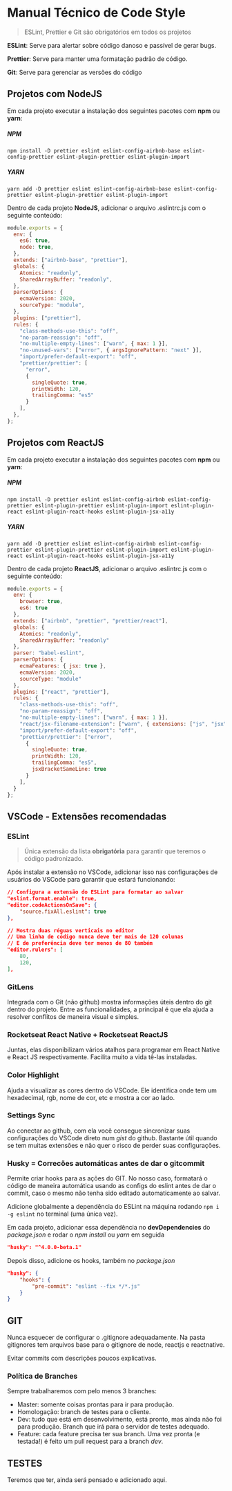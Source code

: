 # Manual Técnico de Code Style

> ESLint, Prettier e Git são obrigatórios em todos os projetos

**ESLint**: Serve para alertar sobre código danoso e passível de gerar bugs.

**Prettier**: Serve para manter uma formatação padrão de código.

**Git**: Serve para gerenciar as versões do código

## Projetos com NodeJS

Em cada projeto executar a instalação dos seguintes pacotes com **npm** ou **yarn**:

##### NPM

```
npm install -D prettier eslint eslint-config-airbnb-base eslint-config-prettier eslint-plugin-prettier eslint-plugin-import
```

##### YARN

```
yarn add -D prettier eslint eslint-config-airbnb-base eslint-config-prettier eslint-plugin-prettier eslint-plugin-import
```

Dentro de cada projeto **NodeJS**, adicionar o arquivo .eslintrc.js com o seguinte conteúdo:

```javascript
module.exports = {
  env: {
    es6: true,
    node: true,
  },
  extends: ["airbnb-base", "prettier"],
  globals: {
    Atomics: "readonly",
    SharedArrayBuffer: "readonly",
  },
  parserOptions: {
    ecmaVersion: 2020,
    sourceType: "module",
  },
  plugins: ["prettier"],
  rules: {
    "class-methods-use-this": "off",
    "no-param-reassign": "off",
    "no-multiple-empty-lines": ["warn", { max: 1 }],
    "no-unused-vars": ["error", { argsIgnorePattern: "next" }],
    "import/prefer-default-export": "off",
    "prettier/prettier": [
      "error",
      {
        singleQuote: true,
        printWidth: 120,
        trailingComma: "es5"
      }
    ],
  },
};
```

## Projetos com ReactJS

Em cada projeto executar a instalação dos seguintes pacotes com **npm** ou **yarn**:

##### NPM

```
npm install -D prettier eslint eslint-config-airbnb eslint-config-prettier eslint-plugin-prettier eslint-plugin-import eslint-plugin-react eslint-plugin-react-hooks eslint-plugin-jsx-a11y
```

##### YARN

```
yarn add -D prettier eslint eslint-config-airbnb eslint-config-prettier eslint-plugin-prettier eslint-plugin-import eslint-plugin-react eslint-plugin-react-hooks eslint-plugin-jsx-a11y
```


Dentro de cada projeto **ReactJS**, adicionar o arquivo .eslintrc.js com o seguinte conteúdo:

```javascript
module.exports = {
  env: {
    browser: true,
    es6: true
  },
  extends: ["airbnb", "prettier", "prettier/react"],
  globals: {
    Atomics: "readonly",
    SharedArrayBuffer: "readonly"
  },
  parser: "babel-eslint",
  parserOptions: {
    ecmaFeatures: { jsx: true },
    ecmaVersion: 2020,
    sourceType: "module"
  },
  plugins: ["react", "prettier"],
  rules: {
    "class-methods-use-this": "off",
    "no-param-reassign": "off",
    "no-multiple-empty-lines": ["warn", { max: 1 }],
    "react/jsx-filename-extension": ["warn", { extensions: ["js", "jsx"] }],
    "import/prefer-default-export": "off",
    "prettier/prettier": ["error",
      {
        singleQuote: true,
        printWidth: 120,
        trailingComma: "es5",
        jsxBracketSameLine: true
      }
    ],
  }
};
```

## VSCode - Extensões recomendadas

### ESLint

> Única extensão da lista **obrigatória** para garantir que teremos o código padronizado.

Após instalar a extensão no VSCode, adicionar isso nas configurações de usuários do VSCode para garantir que estará funcionando:

```json
// Configura a extensão do ESLint para formatar ao salvar
"eslint.format.enable": true,
"editor.codeActionsOnSave": {
    "source.fixAll.eslint": true
},

// Mostra duas réguas verticais no editor
// Uma linha de código nunca deve ter mais de 120 colunas
// E de preferência deve ter menos de 80 também
"editor.rulers": [
    80,
    120,
],
```

### GitLens

Integrada com o Git (não github) mostra informações úteis dentro do git dentro do projeto. Entre as funcionalidades, a principal é que ela ajuda a resolver conflitos de maneira visual e simples.

### Rocketseat React Native + Rocketseat ReactJS

Juntas, elas disponibilizam vários atalhos para programar em React Native e React JS respectivamente. Facilita muito a vida tê-las instaladas.

### Color Highlight

Ajuda a visualizar as cores dentro do VSCode. Ele identifica onde tem um hexadecimal, rgb, nome de cor, etc e mostra a cor ao lado.

### Settings Sync

Ao conectar ao github, com ela você consegue sincronizar suas configurações do VSCode direto num _gist_ do github. Bastante útil quando se tem muitas extensões e não quer o risco de perder suas configurações.

### Husky = Correcões automáticas antes de dar o gitcommit

Permite criar hooks para as ações do GIT. No nosso caso, formatará o código de maneira automática usando as configs do eslint antes de dar o commit, caso o mesmo não tenha sido editado automaticamente ao salvar.

Adicione globalmente a dependência do ESLint na máquina rodando `npm i -g eslint` no terminal (uma única vez).

Em cada projeto, adicionar essa dependência no **devDependencies** do _package.json_ e rodar o _npm install_ ou _yarn_ em seguida

```json
"husky": "^4.0.0-beta.1"
```

Depois disso, adicione os hooks, também no _package.json_

```json
"husky": {
    "hooks": {
        "pre-commit": "eslint --fix */*.js"
    }
}
```

## GIT

Nunca esquecer de configurar o .gitignore adequadamente. Na pasta gitignores tem arquivos base para o gitignore de node, reactjs e reactnative.

Evitar commits com descrições poucos explicativas.

### Política de Branches

Sempre trabalharemos com pelo menos 3 branches:

-   Master: somente coisas prontas para ir para produção.
-   Homologação: branch de testes para o cliente.
-   Dev: tudo que está em desenvolvimento, está pronto, mas ainda não foi para produção. Branch que irá para o servidor de testes adequado.
-   Feature: cada feature precisa ter sua branch. Uma vez pronta (e testada!) é feito um pull request para a branch _dev_.

## TESTES

Teremos que ter, ainda será pensado e adicionado aqui.
